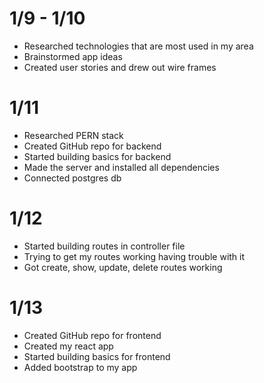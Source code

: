 # 1/9 - 1/10
- Researched technologies that are most used in my area
- Brainstormed app ideas
- Created user stories and drew out wire frames
# 1/11
- Researched PERN stack
- Created GitHub repo for backend
- Started building basics for backend
- Made the server and installed all dependencies
- Connected postgres db
# 1/12
- Started building routes in controller file
- Trying to get my routes working having trouble with it
- Got create, show, update, delete routes working
# 1/13
- Created GitHub repo for frontend
- Created my react app
- Started building basics for frontend
- Added bootstrap to my app
